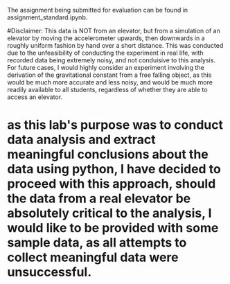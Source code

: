 The assignment being submitted for evaluation can be found in assignment_standard.ipynb. 

#Disclaimer: This data is NOT from an elevator, but from a simulation of an elevator by moving the accelerometer upwards, then downwards in a roughly uniform fashion by hand over a short distance. This was conducted due to the unfeasibility of conducting the experiment in real life, with recorded data being extremely noisy, and not conduisive to this analysis. For future cases, I would highly consider an experiment involving the derivation of the gravitational constant from a free falling object, as this would be much more accurate and less noisy, and would be much more readily available to all students, regardless of whether they are able to access an elevator.

# as this lab's purpose was to conduct data analysis and extract meaningful conclusions about the data using python, I have decided to proceed with this approach, should the data from a real elevator be absolutely critical to the analysis, I would like to be provided with some sample data, as all attempts to collect meaningful data were unsuccessful.
